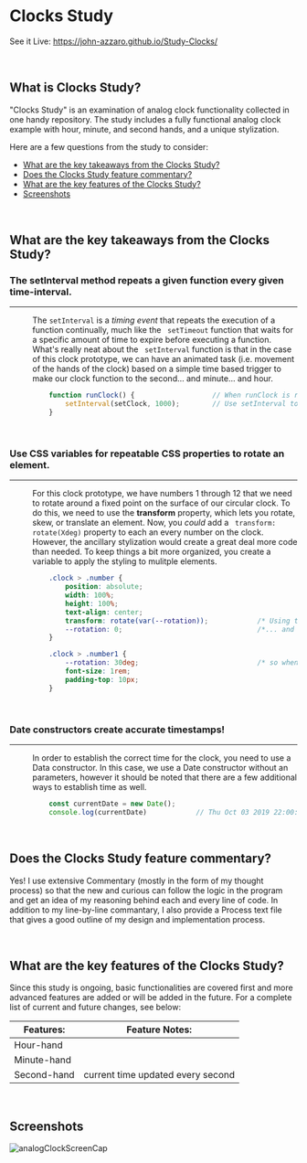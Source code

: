 # Clocks Study
See it Live: https://john-azzaro.github.io/Study-Clocks/

<br>

## What is Clocks Study?
"Clocks Study" is an examination of analog clock functionality collected in one handy repository.  The study includes a fully functional analog clock example with hour, minute, and second hands, and a unique stylization.

Here are a few questions from the study to consider:

* [What are the key takeaways from the Clocks Study?](#What-are-the-key-takeaways-from-the-Clocks-Study)
* [Does the Clocks Study feature commentary?](#Does-the-Clocks-Study-feature-commentary)
* [What are the key features of the Clocks Study?](#What-are-the-key-features-of-the-Clocks-Study)
* [Screenshots](#Screenshots)

<br>

## What are the key takeaways from the Clocks Study?

<dl>

### The setInterval method repeats a given function every given time-interval.
-----
<dd>

The ```setInterval``` is a *timing event* that repeats the execution of a function continually, much like the ``` setTimeout``` function that waits for a specific amount of time to expire before executing a function.  What's really neat about the ``` setInterval``` function is that in the case of this clock prototype, we can have an animated task (i.e. movement of the hands of the clock) based on a simple time based trigger to make our clock function to the second... and minute... and hour.  
```JavaScript
    function runClock() {                   // When runClock is run...
        setInterval(setClock, 1000);        // Use setInterval to call "setClock" every 1000 milliseconds.
    }
```
</dd>
<br>

###  Use CSS variables for repeatable CSS properties to rotate an element. 
-----
<dd>

For this clock prototype, we have numbers 1 through 12 that we need to rotate around a fixed point on the surface of our circular clock.  To do this, we need to use the **transform** property, which lets you rotate, skew, or translate an element.  Now, you *could* add a ``` transform: rotate(Xdeg)``` property to each an every number on the clock.  However, the ancillary stylization would create a great deal more code than needed.  To keep things a bit more organized, you create a variable to apply the styling to mulitple elements.  
```Css
    .clock > .number {  
        position: absolute;      
        width: 100%;   
        height: 100%;  
        text-align: center;   
        transform: rotate(var(--rotation));            /* Using transform, you rotate using a --rotation variable....*/
        --rotation: 0;                                 /*... and set that variable to 0 to make sure we start at the 12 o'clock point...*/
    }

    .clock > .number1 {                        
        --rotation: 30deg;                             /* so when you select .number1, you will be able use rotation variable */
        font-size: 1rem;
        padding-top: 10px;
    }
```
</dd>

<br>

### Date constructors create accurate timestamps!
------
<dd>
In order to establish the correct time for the clock, you need to use a Data constructor.  In this case, we use a Date constructor without an parameters, however it should be noted that there are a few additional ways to establish time as well. 

```JavaScript
    const currentDate = new Date();     
    console.log(currentDate)            // Thu Oct 03 2019 22:00:42 GMT-0700 (Pacific Daylight Time)
```

</dd>

</dl>

<br>

## Does the Clocks Study feature commentary?
Yes! I use extensive Commentary (mostly in the form of my thought process) so that the new and curious can follow the logic in the program and get an idea of my reasoning behind each and every line of code.  In addition to my line-by-line commantary, I also provide a Process text file that gives a good outline of my design and implementation process. 

<br>

## What are the key features of the Clocks Study?
Since this study is ongoing, basic functionalities are covered first and more advanced features are added or will be added in the future.  For a complete list of current and future changes, see below:


| **Features:**                            | **Feature Notes:**                           |
| ---------------------------------------- | ----------------------------------------------|
| Hour-hand                                |                                               |
| Minute-hand                              |                                               |
| Second-hand                              |           current time updated every second  |  


<br>

## Screenshots

![analogClockScreenCap](https://user-images.githubusercontent.com/37447586/61159731-d880d800-a4b1-11e9-98b9-b49af598df48.png)

